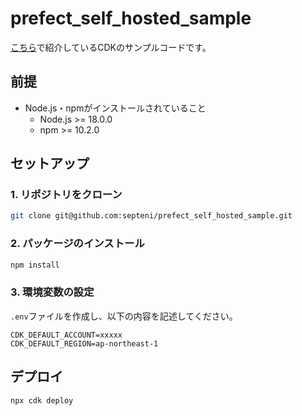 # prefect_self_hosted_sample
[こちら](https://zenn.dev/septeni_japan/articles/2024-06_prefect)で紹介しているCDKのサンプルコードです。

## 前提
- Node.js・npmがインストールされていること
  - Node.js >= 18.0.0
  - npm >= 10.2.0

## セットアップ

### 1. リポジトリをクローン
```bash
git clone git@github.com:septeni/prefect_self_hosted_sample.git
```

### 2. パッケージのインストール
```bash
npm install
```

### 3. 環境変数の設定
`.env`ファイルを作成し、以下の内容を記述してください。
```:.env
CDK_DEFAULT_ACCOUNT=xxxxx
CDK_DEFAULT_REGION=ap-northeast-1
```

## デプロイ
```bash
npx cdk deploy
```
